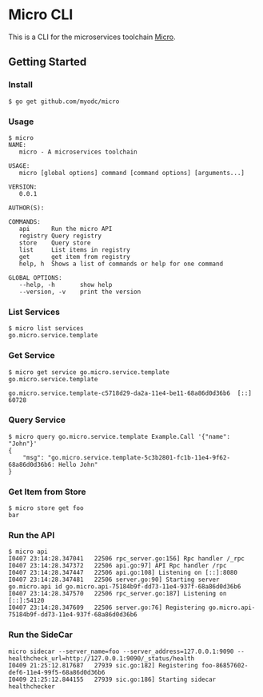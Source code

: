 # Micro CLI

This is a CLI for the microservices toolchain [Micro](https://github.com/myodc/micro). 

## Getting Started

### Install

```shell
$ go get github.com/myodc/micro
```

### Usage
```shell
$ micro
NAME:
   micro - A microservices toolchain

USAGE:
   micro [global options] command [command options] [arguments...]

VERSION:
   0.0.1

AUTHOR(S): 
   
COMMANDS:
   api		Run the micro API
   registry	Query registry
   store	Query store
   list		List items in registry
   get		get item from registry
   help, h	Shows a list of commands or help for one command
   
GLOBAL OPTIONS:
   --help, -h		show help
   --version, -v	print the version
```

### List Services
```shell
$ micro list services
go.micro.service.template
```

### Get Service
```shell
$ micro get service go.micro.service.template
go.micro.service.template

go.micro.service.template-c5718d29-da2a-11e4-be11-68a86d0d36b6	[::]	60728
```

### Query Service
```shell
$ micro query go.micro.service.template Example.Call '{"name": "John"}'
{
	"msg": "go.micro.service.template-5c3b2801-fc1b-11e4-9f62-68a86d0d36b6: Hello John"
}
```

### Get Item from Store
```shell
$ micro store get foo
bar
```

### Run the API
```shell
$ micro api
I0407 23:14:28.347041   22506 rpc_server.go:156] Rpc handler /_rpc
I0407 23:14:28.347372   22506 api.go:97] API Rpc handler /rpc
I0407 23:14:28.347447   22506 api.go:108] Listening on [::]:8080
I0407 23:14:28.347481   22506 server.go:90] Starting server go.micro.api id go.micro.api-75184b9f-dd73-11e4-937f-68a86d0d36b6
I0407 23:14:28.347570   22506 rpc_server.go:187] Listening on [::]:54120
I0407 23:14:28.347609   22506 server.go:76] Registering go.micro.api-75184b9f-dd73-11e4-937f-68a86d0d36b6
```

### Run the SideCar
```shell
micro sidecar --server_name=foo --server_address=127.0.0.1:9090 --healthcheck_url=http://127.0.0.1:9090/_status/health
I0409 21:25:12.817687   27939 sic.go:182] Registering foo-86857602-def6-11e4-99f5-68a86d0d36b6
I0409 21:25:12.844155   27939 sic.go:186] Starting sidecar healthchecker
```
